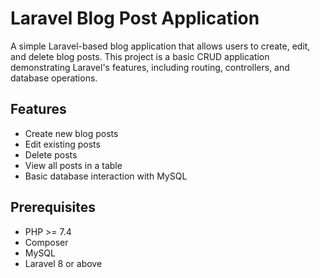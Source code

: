 # Laravel Blog Post Application

A simple Laravel-based blog application that allows users to create, edit, and delete blog posts. This project is a basic CRUD application demonstrating Laravel's features, including routing, controllers, and database operations.

## Features

- Create new blog posts
- Edit existing posts
- Delete posts
- View all posts in a table
- Basic database interaction with MySQL

## Prerequisites

- PHP >= 7.4
- Composer
- MySQL
- Laravel 8 or above

